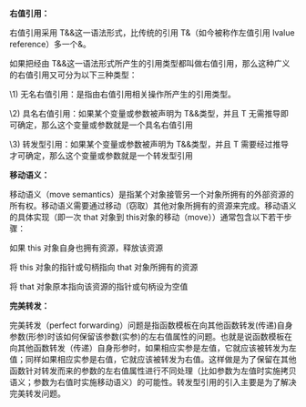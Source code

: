 **右值引用：**

右值引用采用 T&&这一语法形式，比传统的引用 T&（如今被称作左值引用 lvalue reference）多一个&。

如果把经由 T&&这一语法形式所产生的引用类型都叫做右值引用，那么这种广义的右值引用又可分为以下三种类型：

\1) 无名右值引用：是指由右值引用相关操作所产生的引用类型。

\2) 具名右值引用：如果某个变量或参数被声明为 T&&类型，并且 T 无需推导即可确定，那么这个变量或参数就是一个具名右值引用

\3) 转发型引用：如果某个变量或参数被声明为 T&&类型，并且 T 需要经过推导才可确定，那么这个变量或参数就是一个转发型引用

**移动语义：**

移动语义（move semantics）是指某个对象接管另一个对象所拥有的外部资源的所有权。移动语义需要通过移动（窃取）其他对象所拥有的资源来完成。移动语义的具体实现（即一次 that 对象到 this对象的移动（move））通常包含以下若干步骤：

如果 this 对象自身也拥有资源，释放该资源

将 this 对象的指针或句柄指向 that 对象所拥有的资源

将 that 对象原本指向该资源的指针或句柄设为空值

**完美转发：**

完美转发（perfect forwarding）问题是指函数模板在向其他函数转发(传递)自身参数(形参)时该如何保留该参数(实参)的左右值属性的问题。也就是说函数模板在向其他函数转发（传递）自身形参时，如果相应实参是左值，它就应该被转发为左值；同样如果相应实参是右值，它就应该被转发为右值。这样做是为了保留在其他函数针对转发而来的参数的左右值属性进行不同处理（比如参数为左值时实施拷贝语义；参数为右值时实施移动语义）的可能性。转发型引用的引入主要是为了解决完美转发问题。